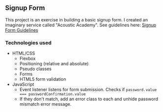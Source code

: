## Signup Form

This project is an exercise in building a basic signup form. I created an imaginary service called "Acoustic Academy". See guidelines here: [Signup Form Guidelines](https://www.theodinproject.com/lessons/intermediate-html-and-css-sign-up-form)

### Technologies used

- HTML/CSS
  - Flexbox
  - Positioning (relative and absolute)
  - Pseudo classes
  - Forms
  - HTML5 form validation
- JavaScript
  - Event listener listens for form submission. Checks if `password.value === passwordConfirmation.value`
  - If they don't match, add an error class to each and unhide password mismatch error message.